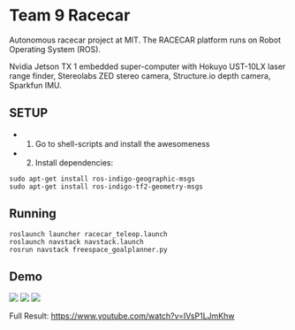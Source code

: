 # Team 9 Racecar
Autonomous racecar project at MIT. The RACECAR platform runs on Robot Operating System (ROS).  

Nvidia Jetson TX 1 embedded super-computer with Hokuyo UST-10LX laser range finder, Stereolabs ZED stereo camera, Structure.io depth camera, Sparkfun IMU.


SETUP
-------
- 1) Go to shell-scripts and install the awesomeness
- 2) Install dependencies:
```
sudo apt-get install ros-indigo-geographic-msgs
sudo apt-get install ros-indigo-tf2-geometry-msgs
```

Running
-------
```
roslaunch launcher racecar_teleop.launch
roslaunch navstack navstack.launch
rosrun navstack freespace_goalplanner.py
```

Demo
-------
<img src="img/intro.gif">
<img src="img/vision.gif">
<img src="img/driving.gif">

Full Result: https://www.youtube.com/watch?v=IVsP1LJmKhw


